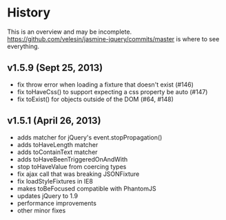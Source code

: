 # History

This is an overview and may be incomplete. https://github.com/velesin/jasmine-jquery/commits/master is where to see everything.

## v1.5.9 (Sept 25, 2013)
  - fix throw error when loading a fixture that doesn't exist (#146)
  - fix toHaveCss() to support expecting a css property be auto (#147)
  - fix toExist() for objects outside of the DOM (#64, #148)

## v1.5.1 (April 26, 2013)
  - adds matcher for jQuery's event.stopPropagation()
  - adds toHaveLength matcher
  - adds toContainText matcher
  - adds toHaveBeenTriggeredOnAndWith
  - stop toHaveValue from coercing types
  - fix ajax call that was breaking JSONFixture
  - fix loadStyleFixtures in IE8
  - makes toBeFocused compatible with PhantomJS
  - updates jQuery to 1.9
  - performance improvements
  - other minor fixes
